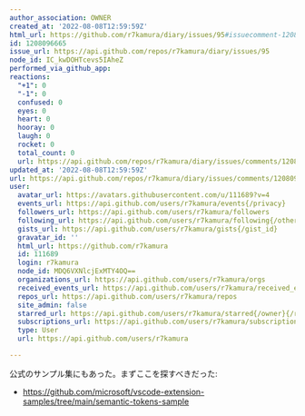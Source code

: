 ```yaml
---
author_association: OWNER
created_at: '2022-08-08T12:59:59Z'
html_url: https://github.com/r7kamura/diary/issues/95#issuecomment-1208096665
id: 1208096665
issue_url: https://api.github.com/repos/r7kamura/diary/issues/95
node_id: IC_kwDOHTcevs5IAheZ
performed_via_github_app: 
reactions:
  "+1": 0
  "-1": 0
  confused: 0
  eyes: 0
  heart: 0
  hooray: 0
  laugh: 0
  rocket: 0
  total_count: 0
  url: https://api.github.com/repos/r7kamura/diary/issues/comments/1208096665/reactions
updated_at: '2022-08-08T12:59:59Z'
url: https://api.github.com/repos/r7kamura/diary/issues/comments/1208096665
user:
  avatar_url: https://avatars.githubusercontent.com/u/111689?v=4
  events_url: https://api.github.com/users/r7kamura/events{/privacy}
  followers_url: https://api.github.com/users/r7kamura/followers
  following_url: https://api.github.com/users/r7kamura/following{/other_user}
  gists_url: https://api.github.com/users/r7kamura/gists{/gist_id}
  gravatar_id: ''
  html_url: https://github.com/r7kamura
  id: 111689
  login: r7kamura
  node_id: MDQ6VXNlcjExMTY4OQ==
  organizations_url: https://api.github.com/users/r7kamura/orgs
  received_events_url: https://api.github.com/users/r7kamura/received_events
  repos_url: https://api.github.com/users/r7kamura/repos
  site_admin: false
  starred_url: https://api.github.com/users/r7kamura/starred{/owner}{/repo}
  subscriptions_url: https://api.github.com/users/r7kamura/subscriptions
  type: User
  url: https://api.github.com/users/r7kamura

---
```

公式のサンプル集にもあった。まずここを探すべきだった:

- https://github.com/microsoft/vscode-extension-samples/tree/main/semantic-tokens-sample